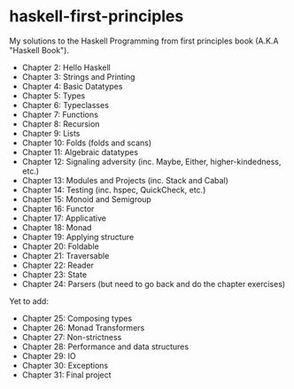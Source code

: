 # haskell-first-principles

My solutions to the Haskell Programming from first principles book (A.K.A "Haskell Book").

- Chapter 2: Hello Haskell
- Chapter 3: Strings and Printing
- Chapter 4: Basic Datatypes
- Chapter 5: Types
- Chapter 6: Typeclasses
- Chapter 7: Functions
- Chapter 8: Recursion
- Chapter 9: Lists
- Chapter 10: Folds (folds and scans)
- Chapter 11: Algebraic datatypes
- Chapter 12: Signaling adversity (inc. Maybe, Either, higher-kindedness, etc.)
- Chapter 13: Modules and Projects (inc. Stack and Cabal)
- Chapter 14: Testing (inc. hspec, QuickCheck, etc.)
- Chapter 15: Monoid and Semigroup
- Chapter 16: Functor
- Chapter 17: Applicative
- Chapter 18: Monad
- Chapter 19: Applying structure 
- Chapter 20: Foldable
- Chapter 21: Traversable
- Chapter 22: Reader
- Chapter 23: State
- Chapter 24: Parsers (but need to go back and do the chapter exercises)

Yet to add:

- Chapter 25: Composing types
- Chapter 26: Monad Transformers
- Chapter 27: Non-strictness
- Chapter 28: Performance and data structures
- Chapter 29: IO
- Chapter 30: Exceptions
- Chapter 31: Final project

